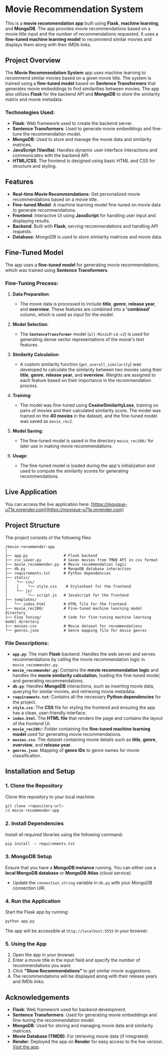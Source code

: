 
# Movie Recommendation System

This is a **movie recommendation app** built using **Flask**, **machine learning**, and **MongoDB**. The app provides movie recommendations based on a movie title input and the number of recommendations requested. It uses a **fine-tuned machine learning model** to recommend similar movies and displays them along with their IMDb links.

## Project Overview

The **Movie Recommendation System** app uses machine learning to recommend similar movies based on a given movie title. The system is trained using a **fine-tuned model** based on **Sentence Transformers** that generates movie embeddings to find similarities between movies. The app also utilizes **Flask** for the backend API and **MongoDB** to store the similarity matrix and movie metadata. 

### **Technologies Used**:
- **Flask**: Web framework used to create the backend server.
- **Sentence Transformers**: Used to generate movie embeddings and fine-tune the recommendation model.
- **MongoDB**: Used to store and manage the movie data and similarity matrices.
- **JavaScript (Vanilla)**: Handles dynamic user interface interactions and communicates with the backend API.
- **HTML/CSS**: The frontend is designed using basic HTML and CSS for structure and styling.

## Features

- **Real-time Movie Recommendations**: Get personalized movie recommendations based on a movie title.
- **Fine-tuned Model**: A machine learning model fine-tuned on movie data to generate recommendations.
- **Frontend**: Interactive UI using **JavaScript** for handling user input and displaying results.
- **Backend**: Built with **Flask**, serving recommendations and handling API requests.
- **Database**: MongoDB is used to store similarity matrices and movie data.

## Fine-Tuned Model

The app uses a **fine-tuned model** for generating movie recommendations, which was trained using **Sentence Transformers**.

### **Fine-Tuning Process**:

1. **Data Preparation**:
   - The movie data is processed to include **title**, **genre**, **release year**, and **overview**. These features are combined into a **'combined'** column, which is used as input for the model.
   
2. **Model Selection**:
   - The **`SentenceTransformer`** model (`all-MiniLM-L6-v2`) is used for generating dense vector representations of the movie's text features.

3. **Similarity Calculation**:
   - A custom similarity function (`get_overall_similarity`) was developed to calculate the similarity between two movies using their **title**, **genre**, **release year**, and **overview**. Weights are assigned to each feature based on their importance in the recommendation process.

4. **Training**:
   - The model was fine-tuned using **CosineSimilarityLoss**, training on pairs of movies and their calculated similarity score. The model was trained on the **40 movies** in the dataset, and the fine-tuned model was saved as `movie_rec2`.

5. **Model Saving**:
   - The fine-tuned model is saved in the directory `movie_rec200/` for later use in making movie recommendations.

6. **Usage**:
   - The fine-tuned model is loaded during the app's initialization and used to compute the similarity scores for generating recommendations.

## Live Application

You can access the live application here: [https://movique-u71e.onrender.com](https://movique-u71e.onrender.com)

## Project Structure

The project consists of the following files:

```
/movie-recommender-app
│
├── app.py                # Flask backend
├── csv_saver.py          # Saves movies from TMDB API in csv format
├── movie_recommender.py  # Movie recommendation logic
├── db.py                 # MongoDB database interaction
├── requirements.txt      # Python dependencies
├── static/
│    └── css/
│    │    └── style.css    # Stylesheet for the frontend
│    └── js/
│         └── script.js   # JavaScript for the frontend        
├── templates/
│   └── index.html        # HTML file for the frontend
├── movie_rec200/         # Fine-tuned machine learning model directory
├── Fine Tuning/          # Code for fine-tuning machine learning model directory
├── movies.csv            # Movie dataset for recommendations
└── genres.json           # Genre mapping file for movie genres
```

### **File Descriptions**:
- **`app.py`**: The main **Flask** backend. Handles the web server and serves recommendations by calling the movie recommendation logic in `movie_recommender.py`.
- **`movie_recommender.py`**: Contains the **movie recommendation logic** and handles the **movie similarity calculation**, loading the fine-tuned model, and generating recommendations.
- **`db.py`**: Handles **MongoDB** interactions, such as inserting movie data, querying for similar movies, and retrieving movie metadata.
- **`requirements.txt`**: Contains all the necessary **Python dependencies** for the project.
- **`style.css`**: The **CSS** file for styling the frontend and ensuring the app has a clean, user-friendly interface.
- **`index.html`**: The **HTML file** that renders the page and contains the layout of the frontend UI.
- **`movie_rec200/`**: Folder containing the **fine-tuned machine learning model** used for generating movie recommendations.
- **`movies.csv`**: The dataset containing movie details such as **title**, **genre**, **overview**, and **release year**.
- **`genres.json`**: Mapping of **genre IDs** to genre names for movie classification.

## Installation and Setup

### 1. **Clone the Repository**

Clone this repository to your local machine:

```bash
git clone <repository-url>
cd movie-recommender-app
```

### 2. **Install Dependencies**

Install all required libraries using the following command:

```bash
pip install -r requirements.txt
```

### 3. **MongoDB Setup**

Ensure that you have a **MongoDB instance** running. You can either use a **local MongoDB database** or **MongoDB Atlas** (cloud service).

- Update the `connection_string` variable in `db.py` with your MongoDB connection URI.

### 4. **Run the Application**

Start the Flask app by running:

```bash
python app.py
```

The app will be accessible at `http://localhost:5555` in your browser.

### 5. **Using the App**

1. Open the app in your browser.
2. Enter a movie title in the input field and specify the number of recommendations you want.
3. Click **"Show Recommendations"** to get similar movie suggestions.
4. The recommendations will be displayed along with their release years and IMDb links.

## Acknowledgements

- **Flask**: Web framework used for backend development.
- **Sentence Transformers**: Used for generating movie embeddings and fine-tuning the recommendation model.
- **MongoDB**: Used for storing and managing movie data and similarity matrices.
- **Movie Database (TMDB)**: For retrieving movie data (if integrated).
- **Render**: Deployed the app on **Render** for easy access to the live version. [Visit the app](https://movique-u71e.onrender.com).